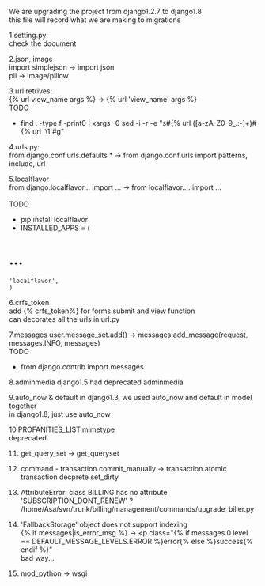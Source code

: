 We are upgrading the project from django1.2.7 to django1.8  
this file will record what we are making to migrations

1.setting.py  
  check the document

2.json, image  
  import simplejson -> import json  
  pil -> image/pillow

3.url retrives:  
  {% url view_name args %} -> {% url 'view_name' args %}  
  TODO  
  * find . -type f -print0 | xargs -0 sed -i -r -e "s#\{% url ([a-zA-Z0-9_.:-]+)#\{% url '\1'#g"

4.urls.py:  
  from django.conf.urls.defaults * -> from django.conf.urls import patterns, include, url

5.localflavor  
  from django.localflavor... import ... -> from localflavor.... import ...  
  <br>
  TODO 
  * pip install localflavor  
  * INSTALLED_APPS = (  
  # ...  
    'localflavor',  
    )

6.crfs_token  
  add {% crfs_token%} for forms.submit and view function  
  can decorates all the urls in url.py

7.messages
  user.message_set.add() -> messages.add_message(request, messages.INFO, messages)  
  TODO
  * from django.contrib import messages

8.adminmedia
  django1.5 had deprecated adminmedia 

9.auto_now & default
  in django1.3, we used auto_now and default in model together  
  in django1.8, just use auto_now

10.PROFANITIES_LIST,mimetype  
   deprecated 

11. get_query_set -> get_queryset

12. command - transaction.commit_manually -> transaction.atomic  
    transaction decprete set_dirty

13. AttributeError: class BILLING has no attribute 'SUBSCRIPTION_DONT_RENEW' ?
    /home/Asa/svn/trunk/billing/management/commands/upgrade_biller.py

14. 'FallbackStorage' object does not support indexing  
   {% if messages|is_error_msg %} -> <p class="{% if messages.0.level == DEFAULT_MESSAGE_LEVELS.ERROR %}error{% else %}success{% endif %}"  
   bad way...

15. mod_python -> wsgi
